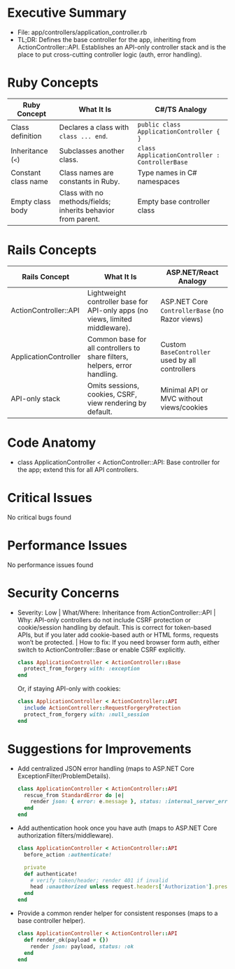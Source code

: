 # Executive Summary
- File: app/controllers/application_controller.rb
- TL;DR: Defines the base controller for the app, inheriting from ActionController::API. Establishes an API-only controller stack and is the place to put cross-cutting controller logic (auth, error handling).

# Ruby Concepts
| Ruby Concept | What It Is | C#/TS Analogy |
| --- | --- | --- |
| Class definition | Declares a class with `class ... end`. | `public class ApplicationController { }` |
| Inheritance (`<`) | Subclasses another class. | `class ApplicationController : ControllerBase` |
| Constant class name | Class names are constants in Ruby. | Type names in C# namespaces |
| Empty class body | Class with no methods/fields; inherits behavior from parent. | Empty base controller class |

# Rails Concepts
| Rails Concept | What It Is | ASP.NET/React Analogy |
| --- | --- | --- |
| ActionController::API | Lightweight controller base for API-only apps (no views, limited middleware). | ASP.NET Core `ControllerBase` (no Razor views) |
| ApplicationController | Common base for all controllers to share filters, helpers, error handling. | Custom `BaseController` used by all controllers |
| API-only stack | Omits sessions, cookies, CSRF, view rendering by default. | Minimal API or MVC without views/cookies |

# Code Anatomy
- class ApplicationController < ActionController::API: Base controller for the app; extend this for all API controllers.

# Critical Issues
No critical bugs found

# Performance Issues
No performance issues found

# Security Concerns
- Severity: Low | What/Where: Inheritance from ActionController::API | Why: API-only controllers do not include CSRF protection or cookie/session handling by default. This is correct for token-based APIs, but if you later add cookie-based auth or HTML forms, requests won’t be protected. | How to fix: If you need browser form auth, either switch to ActionController::Base or enable CSRF explicitly.
  ```ruby
  class ApplicationController < ActionController::Base
    protect_from_forgery with: :exception
  end
  ```
  Or, if staying API-only with cookies:
  ```ruby
  class ApplicationController < ActionController::API
    include ActionController::RequestForgeryProtection
    protect_from_forgery with: :null_session
  end
  ```

# Suggestions for Improvements
- Add centralized JSON error handling (maps to ASP.NET Core ExceptionFilter/ProblemDetails).
  ```ruby
  class ApplicationController < ActionController::API
    rescue_from StandardError do |e|
      render json: { error: e.message }, status: :internal_server_error
    end
  end
  ```
- Add authentication hook once you have auth (maps to ASP.NET Core authorization filters/middleware).
  ```ruby
  class ApplicationController < ActionController::API
    before_action :authenticate!

    private
    def authenticate!
      # verify token/header; render 401 if invalid
      head :unauthorized unless request.headers['Authorization'].present?
    end
  end
  ```
- Provide a common render helper for consistent responses (maps to a base controller helper).
  ```ruby
  class ApplicationController < ActionController::API
    def render_ok(payload = {})
      render json: payload, status: :ok
    end
  end
  ```